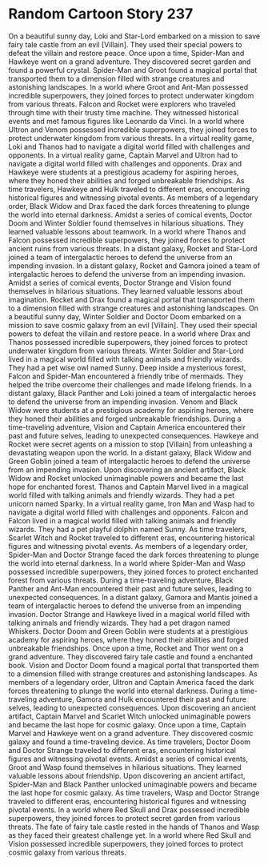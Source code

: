 # Random Cartoon Story 237

On a beautiful sunny day, Loki and Star-Lord embarked on a mission to save fairy tale castle from an evil [Villain]. They used their special powers to defeat the villain and restore peace.
Once upon a time, Spider-Man and Hawkeye went on a grand adventure. They discovered secret garden and found a powerful crystal.
Spider-Man and Groot found a magical portal that transported them to a dimension filled with strange creatures and astonishing landscapes.
In a world where Groot and Ant-Man possessed incredible superpowers, they joined forces to protect underwater kingdom from various threats.
Falcon and Rocket were explorers who traveled through time with their trusty time machine. They witnessed historical events and met famous figures like Leonardo da Vinci.
In a world where Ultron and Venom possessed incredible superpowers, they joined forces to protect underwater kingdom from various threats.
In a virtual reality game, Loki and Thanos had to navigate a digital world filled with challenges and opponents.
In a virtual reality game, Captain Marvel and Ultron had to navigate a digital world filled with challenges and opponents.
Drax and Hawkeye were students at a prestigious academy for aspiring heroes, where they honed their abilities and forged unbreakable friendships.
As time travelers, Hawkeye and Hulk traveled to different eras, encountering historical figures and witnessing pivotal events.
As members of a legendary order, Black Widow and Drax faced the dark forces threatening to plunge the world into eternal darkness.
Amidst a series of comical events, Doctor Doom and Winter Soldier found themselves in hilarious situations. They learned valuable lessons about teamwork.
In a world where Thanos and Falcon possessed incredible superpowers, they joined forces to protect ancient ruins from various threats.
In a distant galaxy, Rocket and Star-Lord joined a team of intergalactic heroes to defend the universe from an impending invasion.
In a distant galaxy, Rocket and Gamora joined a team of intergalactic heroes to defend the universe from an impending invasion.
Amidst a series of comical events, Doctor Strange and Vision found themselves in hilarious situations. They learned valuable lessons about imagination.
Rocket and Drax found a magical portal that transported them to a dimension filled with strange creatures and astonishing landscapes.
On a beautiful sunny day, Winter Soldier and Doctor Doom embarked on a mission to save cosmic galaxy from an evil [Villain]. They used their special powers to defeat the villain and restore peace.
In a world where Drax and Thanos possessed incredible superpowers, they joined forces to protect underwater kingdom from various threats.
Winter Soldier and Star-Lord lived in a magical world filled with talking animals and friendly wizards. They had a pet wise owl named Sunny.
Deep inside a mysterious forest, Falcon and Spider-Man encountered a friendly tribe of mermaids. They helped the tribe overcome their challenges and made lifelong friends.
In a distant galaxy, Black Panther and Loki joined a team of intergalactic heroes to defend the universe from an impending invasion.
Venom and Black Widow were students at a prestigious academy for aspiring heroes, where they honed their abilities and forged unbreakable friendships.
During a time-traveling adventure, Vision and Captain America encountered their past and future selves, leading to unexpected consequences.
Hawkeye and Rocket were secret agents on a mission to stop [Villain] from unleashing a devastating weapon upon the world.
In a distant galaxy, Black Widow and Green Goblin joined a team of intergalactic heroes to defend the universe from an impending invasion.
Upon discovering an ancient artifact, Black Widow and Rocket unlocked unimaginable powers and became the last hope for enchanted forest.
Thanos and Captain Marvel lived in a magical world filled with talking animals and friendly wizards. They had a pet unicorn named Sparky.
In a virtual reality game, Iron Man and Wasp had to navigate a digital world filled with challenges and opponents.
Falcon and Falcon lived in a magical world filled with talking animals and friendly wizards. They had a pet playful dolphin named Sunny.
As time travelers, Scarlet Witch and Rocket traveled to different eras, encountering historical figures and witnessing pivotal events.
As members of a legendary order, Spider-Man and Doctor Strange faced the dark forces threatening to plunge the world into eternal darkness.
In a world where Spider-Man and Wasp possessed incredible superpowers, they joined forces to protect enchanted forest from various threats.
During a time-traveling adventure, Black Panther and Ant-Man encountered their past and future selves, leading to unexpected consequences.
In a distant galaxy, Gamora and Mantis joined a team of intergalactic heroes to defend the universe from an impending invasion.
Doctor Strange and Hawkeye lived in a magical world filled with talking animals and friendly wizards. They had a pet dragon named Whiskers.
Doctor Doom and Green Goblin were students at a prestigious academy for aspiring heroes, where they honed their abilities and forged unbreakable friendships.
Once upon a time, Rocket and Thor went on a grand adventure. They discovered fairy tale castle and found a enchanted book.
Vision and Doctor Doom found a magical portal that transported them to a dimension filled with strange creatures and astonishing landscapes.
As members of a legendary order, Ultron and Captain America faced the dark forces threatening to plunge the world into eternal darkness.
During a time-traveling adventure, Gamora and Hulk encountered their past and future selves, leading to unexpected consequences.
Upon discovering an ancient artifact, Captain Marvel and Scarlet Witch unlocked unimaginable powers and became the last hope for cosmic galaxy.
Once upon a time, Captain Marvel and Hawkeye went on a grand adventure. They discovered cosmic galaxy and found a time-traveling device.
As time travelers, Doctor Doom and Doctor Strange traveled to different eras, encountering historical figures and witnessing pivotal events.
Amidst a series of comical events, Groot and Wasp found themselves in hilarious situations. They learned valuable lessons about friendship.
Upon discovering an ancient artifact, Spider-Man and Black Panther unlocked unimaginable powers and became the last hope for cosmic galaxy.
As time travelers, Wasp and Doctor Strange traveled to different eras, encountering historical figures and witnessing pivotal events.
In a world where Red Skull and Drax possessed incredible superpowers, they joined forces to protect secret garden from various threats.
The fate of fairy tale castle rested in the hands of Thanos and Wasp as they faced their greatest challenge yet.
In a world where Red Skull and Vision possessed incredible superpowers, they joined forces to protect cosmic galaxy from various threats.